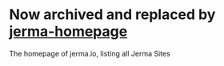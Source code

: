 # Now archived and replaced by [jerma-homepage](https://github.com/JermaSites/jerma-homepage)



The homepage of jerma.io, listing all Jerma Sites
